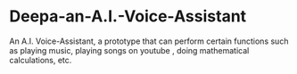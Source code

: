 # Deepa-an-A.I.-Voice-Assistant
An A.I. Voice-Assistant, a prototype that can perform certain functions such as playing music, playing songs on youtube , doing mathematical calculations, etc.
